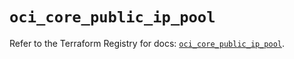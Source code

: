 # `oci_core_public_ip_pool`

Refer to the Terraform Registry for docs: [`oci_core_public_ip_pool`](https://registry.terraform.io/providers/oracle/oci/6.18.0/docs/resources/core_public_ip_pool).
